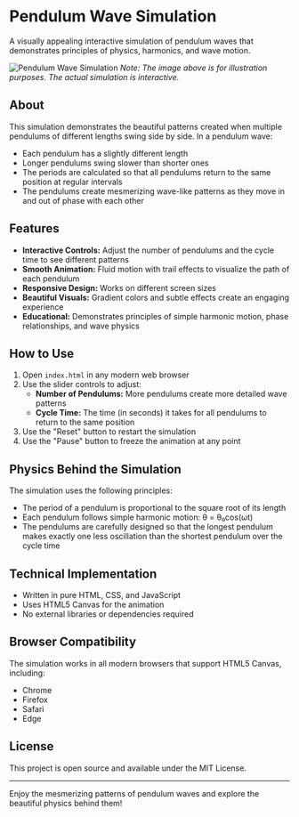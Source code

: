 # Pendulum Wave Simulation

A visually appealing interactive simulation of pendulum waves that demonstrates principles of physics, harmonics, and wave motion.

![Pendulum Wave Simulation](https://i.imgur.com/UQTCbXJ.png)
*Note: The image above is for illustration purposes. The actual simulation is interactive.*

## About

This simulation demonstrates the beautiful patterns created when multiple pendulums of different lengths swing side by side. In a pendulum wave:

- Each pendulum has a slightly different length
- Longer pendulums swing slower than shorter ones
- The periods are calculated so that all pendulums return to the same position at regular intervals
- The pendulums create mesmerizing wave-like patterns as they move in and out of phase with each other

## Features

- **Interactive Controls:** Adjust the number of pendulums and the cycle time to see different patterns
- **Smooth Animation:** Fluid motion with trail effects to visualize the path of each pendulum
- **Responsive Design:** Works on different screen sizes
- **Beautiful Visuals:** Gradient colors and subtle effects create an engaging experience
- **Educational:** Demonstrates principles of simple harmonic motion, phase relationships, and wave physics

## How to Use

1. Open `index.html` in any modern web browser
2. Use the slider controls to adjust:
   - **Number of Pendulums:** More pendulums create more detailed wave patterns
   - **Cycle Time:** The time (in seconds) it takes for all pendulums to return to the same position
3. Use the "Reset" button to restart the simulation
4. Use the "Pause" button to freeze the animation at any point

## Physics Behind the Simulation

The simulation uses the following principles:

- The period of a pendulum is proportional to the square root of its length
- Each pendulum follows simple harmonic motion: θ = θ₀cos(ωt)
- The pendulums are carefully designed so that the longest pendulum makes exactly one less oscillation than the shortest pendulum over the cycle time

## Technical Implementation

- Written in pure HTML, CSS, and JavaScript
- Uses HTML5 Canvas for the animation
- No external libraries or dependencies required

## Browser Compatibility

The simulation works in all modern browsers that support HTML5 Canvas, including:
- Chrome
- Firefox
- Safari
- Edge

## License

This project is open source and available under the MIT License.

---

Enjoy the mesmerizing patterns of pendulum waves and explore the beautiful physics behind them! 